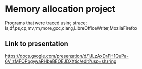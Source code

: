 # Memory allocation project
Programs that were traced using strace:<br>
ls,df,ps,cp,mv,rm,more,gcc,clang,LibreOfficeWriter,MozilaFirefox
## Link to presentation
https://docs.google.com/presentation/d/1JLzAxDnFH1QuPa-6V_zMFOPbgywaRHbeBEOEJDXXtic/edit?usp=sharing
